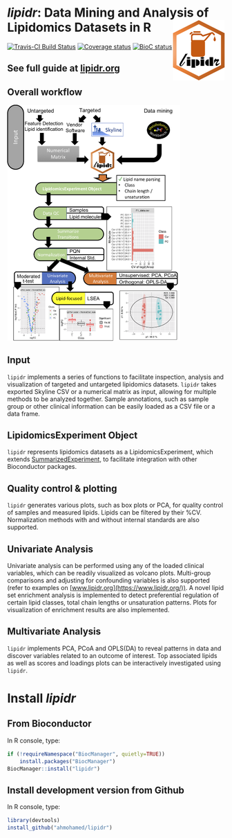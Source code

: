# *lipidr*: Data Mining and Analysis of Lipidomics Datasets in R <img src="man/figures/logo.png" align="right" alt="" width="120" />

[![Travis-CI Build Status](https://travis-ci.org/ahmohamed/lipidr.svg?branch=master)](https://travis-ci.org/ahmohamed/lipidr)
[![Coverage status](https://codecov.io/gh/ahmohamed/lipidr/branch/master/graph/badge.svg)](https://codecov.io/github/ahmohamed/lipidr?branch=master)
[![BioC status](https://bioconductor.org/shields/years-in-bioc/lipidr.svg)](https://bioconductor.org/packages/lipidr/)

## See full guide at [lipidr.org](https://www.lipidr.org/)

## Overall workflow

<img src="man/figures/workflow.png" width="400">

## Input
`lipidr` implements a series of functions to facilitate inspection,
analysis and visualization of targeted and untargeted lipidomics datasets. `lipidr` takes exported Skyline CSV or a numerical matrix as input, allowing for multiple methods to be analyzed together. Sample annotations, such as sample group or other clinical information can be easily loaded as a CSV file or a data frame.

## LipidomicsExperiment Object
`lipidr` represents lipidomics datasets as a LipidomicsExperiment, which extends [SummarizedExperiment](http://bioconductor.org/packages/SummarizedExperiment/), to facilitate integration with other Bioconductor packages. 

## Quality control & plotting
`lipidr` generates various plots, such as box plots or PCA, for quality control of samples and measured lipids. Lipids can be filtered by their %CV.  Normalization methods with and without internal standards are also supported.

## Univariate Analysis
Univariate analysis can be performed using any of the loaded clinical variables, which can be readily visualized as volcano plots. Multi-group comparisons and adjusting for confounding variables is also supported (refer to examples on [www.lipidr.org](https://www.lipidr.org/)). A novel lipid set enrichment analysis is implemented to detect preferential regulation of certain lipid classes, total chain lengths or unsaturation patterns. Plots for visualization of enrichment results are also implemented.

## Multivariate Analysis
`lipidr` implements PCA, PCoA and OPLS(DA) to reveal patterns in data and discover variables related to an outcome of interest. Top associated lipids as well as scores and loadings plots can be interactively investigated using `lipidr`.

# Install *lipidr*
## From Bioconductor
In R console, type:

```r
if (!requireNamespace("BiocManager", quietly=TRUE))
    install.packages("BiocManager")
BiocManager::install("lipidr")  
```

## Install development version from Github
In R console, type:

```r
library(devtools)   
install_github("ahmohamed/lipidr")
```

